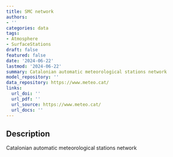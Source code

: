 ```yaml
---
title: SMC network
authors:
- ''
categories: data
tags:
- Atmosphere
- SurfaceStations
draft: false
featured: false
date: '2024-06-22'
lastmod: '2024-06-22'
summary: Catalonian automatic meteorological stations network
model_repository: ''
data_repository: https://www.meteo.cat/
links:
  url_doi: ''
  url_pdf: ''
  url_source: https://www.meteo.cat/
  url_docs: ''
---
```


## Description

Catalonian automatic meteorological stations network

